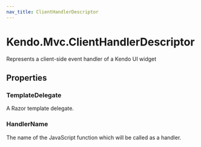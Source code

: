 ```yaml
---
nav_title: ClientHandlerDescriptor
---
```


# Kendo.Mvc.ClientHandlerDescriptor
Represents a client-side event handler of a Kendo UI widget



## Properties


### TemplateDelegate

A Razor template delegate.

### HandlerName

The name of the JavaScript function which will be called as a handler.



